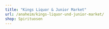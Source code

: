 ```yaml
---
title: "Kings Liquor & Junior Market"
url: /anaheim/kings-liquor-und-junior-market/
shop: Spirituosen
---
```

